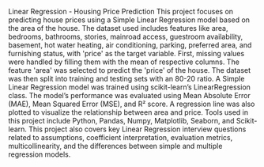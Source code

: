 Linear Regression - Housing Price Prediction
This project focuses on predicting house prices using a Simple Linear Regression model based on the area of the house. The dataset used includes features like area, bedrooms, bathrooms, stories, mainroad access, guestroom availability, basement, hot water heating, air conditioning, parking, preferred area, and furnishing status, with 'price' as the target variable. First, missing values were handled by filling them with the mean of respective columns. The feature 'area' was selected to predict the 'price' of the house. The dataset was then split into training and testing sets with an 80-20 ratio. A Simple Linear Regression model was trained using scikit-learn’s LinearRegression class. The model’s performance was evaluated using Mean Absolute Error (MAE), Mean Squared Error (MSE), and R² score. A regression line was also plotted to visualize the relationship between area and price. Tools used in this project include Python, Pandas, Numpy, Matplotlib, Seaborn, and Scikit-learn. This project also covers key Linear Regression interview questions related to assumptions, coefficient interpretation, evaluation metrics, multicollinearity, and the differences between simple and multiple regression models.

